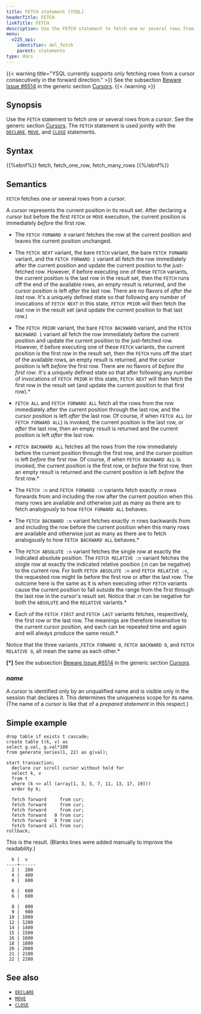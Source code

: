 ```yaml
---
title: FETCH statement [YSQL]
headerTitle: FETCH
linkTitle: FETCH
description: Use the FETCH statement to fetch one or several rows from a cursor.
menu:
  v225_api:
    identifier: dml_fetch
    parent: statements
type: docs
---
```


{{< warning title="YSQL currently supports only fetching rows from a cursor consecutively in the forward direction." >}}
See the subsection [Beware Issue #6514](../../../cursors/#beware-issue-6514) in the generic section [Cursors](../../../cursors/).
{{< /warning >}}

## Synopsis

Use the `FETCH` statement to fetch one or several rows from a _cursor_. See the generic section [Cursors](../../../cursors/). The `FETCH` statement is used jointly with the [`DECLARE`](../dml_declare), [`MOVE`](../dml_move), and [`CLOSE`](../dml_close) statements.

## Syntax

{{%ebnf%}}
  fetch,
  fetch_one_row,
  fetch_many_rows
{{%/ebnf%}}

## Semantics

`FETCH` fetches one or several rows from a _cursor_.

A _cursor_ represents the current position in its result set. After declaring a cursor but before the first `FETCH` or `MOVE` execution, the current position is immediately _before_ the first row.

- The `FETCH FORWARD 0` variant fetches the row at the current position and leaves the current position unchanged.
- The `FETCH NEXT` variant, the bare `FETCH` variant, the bare `FETCH FORWARD` variant, and the `FETCH FORWARD 1` variant all fetch the row immediately after the current position and update the current position to the just-fetched row. However, if before executing one of these `FETCH` variants, the current position is the last row in the result set, then the `FETCH` runs off the end of the available rows, an empty result is returned, and the cursor position is left _after_ the last row. There are no flavors of _after the last row_. It's a uniquely defined state so that following any number of invocations of `FETCH NEXT` in this state, `FETCH PRIOR` will then fetch the last row in the result set (and update the current position to that last row.)

- The `FETCH PRIOR` variant, the bare `FETCH BACKWARD` variant, and the `FETCH BACKWARD 1` variant all fetch the row immediately before the current position and update the current position to the just-fetched row. However, if before executing one of these `FETCH` variants, the current position is the first row in the result set, then the `FETCH` runs off the start of the available rows, an empty result is returned, and the cursor position is left _before_ the first row. There are no flavors of _before the first row_. It's a uniquely defined state so that after following any number of invocations of `FETCH PRIOR` in this state, `FETCH NEXT` will then fetch the first row in the result set (and update the current position to that first row).\*

- `FETCH ALL` and `FETCH FORWARD ALL` fetch all the rows from the row immediately after the current position through the last row, and the cursor position is left _after_ the last row. Of course, if when `FETCH ALL` (or `FETCH FORWARD ALL`) is invoked, the current position is the last row, or _after_ the last row, then an empty result is returned and the current position is left _after_ the last row.

- `FETCH BACKWARD ALL` fetches all the rows from the row immediately before the current position through the first row, and the cursor position is left _before_ the first row. Of course, if when `FETCH BACKWARD ALL` is invoked, the current position is the first row, or _before_ the first row, then an empty result is returned and the current position is left _before_ the first row.\*

- The `FETCH :n` and `FETCH FORWARD :n` variants fetch exactly _:n_ rows forwards from and including the row after the current position when this many rows are available and otherwise just as many as there are to fetch analogously to how `FETCH FORWARD ALL` behaves.

- The `FETCH BACKWARD :n` variant fetches exactly _:n_ rows backwards from and including the row before the current position when this many rows are available and otherwise just as many as there are to fetch analogously to how `FETCH BACKWARD ALL` behaves.\*

- The `FETCH ABSOLUTE :n` variant fetches the single row at exactly the indicated absolute position. The `FETCH RELATIVE :n` variant fetches the single row at exactly the indicated relative position (_:n_ can be negative) to the current row. For both `FETCH ABSOLUTE :n` and `FETCH RELATIVE :n`, the requested row might lie before the first row or after the last row. The outcome here is the same as it is when executing other `FETCH` variants cause the current position to fall outside the range from the first through the last row in the cursor's result set. Notice that _:n_ can be negative for both the `ABSOLUTE` and the `RELATIVE` variants.\*

- Each of the `FETCH FIRST` and `FETCH LAST` variants fetches, respectively, the first row or the last row. The meanings are therefore insensitive to the current cursor position, and each can be repeated time and again and will always produce the same result.\*

Notice that the three variants ,`FETCH FORWARD 0`, `FETCH BACKWARD 0`, and `FETCH RELATIVE 0`, all mean the same as each other.\*

**\[\*\]** See the subsection [Beware Issue #6514](../../../cursors/#beware-issue-6514) in the generic section [Cursors](../../../cursors/).

### *name*

A _cursor_ is identified only by an unqualified name and is visible only in the session that declares it. This determines the uniqueness scope for its name. (The name of a  _cursor_ is like that of a _prepared statement_ in this respect.)

## Simple example


```plpgsql
drop table if exists t cascade;
create table t(k, v) as
select g.val, g.val*100
from generate_series(1, 22) as g(val);

start transaction;
  declare cur scroll cursor without hold for
  select k, v
  from t
  where (k <> all (array[1, 3, 5, 7, 11, 13, 17, 19]))
  order by k;

  fetch forward     from cur;
  fetch forward     from cur;
  fetch forward     from cur;
  fetch forward   0 from cur;
  fetch forward   0 from cur;
  fetch forward all from cur;
rollback;
```

This is the result. (Blanks lines were added manually to improve the readability.)

```output
  k |  v  
----+------
  2 |  200
  4 |  400
  6 |  600

  6 |  600
  6 |  600

  8 |  800
  9 |  900
 10 | 1000
 12 | 1200
 14 | 1400
 15 | 1500
 16 | 1600
 18 | 1800
 20 | 2000
 21 | 2100
 22 | 2200
```

## See also

- [`DECLARE`](../dml_declare)
- [`MOVE`](../dml_move)
- [`CLOSE`](../dml_close)
